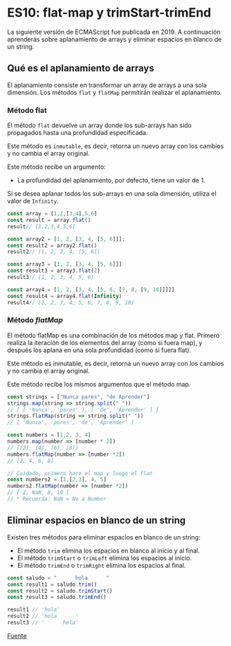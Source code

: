 # ES10: flat-map y trimStart-trimEnd
La siguiente versión de ECMAScript fue publicada en 2019. A continuación aprenderás sobre aplanamiento de arrays y eliminar espacios en blanco de un string.

## Qué es el aplanamiento de arrays
El aplanamiento consiste en transformar un array de arrays a una sola dimensión. Los métodos `flat` y `flatMap` permitirán realizar el aplanamiento.


### Método flat
El método `flat` devuelve un array donde los sub-arrays han sido propagados hasta una profundidad especificada.


Este método es `inmutable`, es decir, retorna un nuevo array con los cambios y no cambia el array original.


Este método recibe un argumento:

* La profundidad del aplanamiento, por defecto, tiene un valor de 1.

Si se desea aplanar todos los sub-arrays en una sola dimensión, utiliza el valor de `Infinity`.

```js
const array = [1,2,[3,4],5,6]
const result = array.flat() 
result// [1,2,3,4,5,6]

const array2 = [1, 2, [3, 4, [5, 6]]];
const result2 = array2.flat() 
result2// [1, 2, 3, 4, [5, 6]]

const array3 = [1, 2, [3, 4, [5, 6]]]
const result3 = array3.flat(2) 
result3// [1, 2, 3, 4, 5, 6]

const array4 = [1, 2, [3, 4, [5, 6, [7, 8, [9, 10]]]]]
const result4 = array4.flat(Infinity) 
result4// [1, 2, 3, 4, 5, 6, 7, 8, 9, 10]
```

### Método _flatMap_
El método flatMap es una combinación de los métodos map y flat. Primero realiza la iteración de los elementos del array (como si fuera map), y después los aplana en una sola profundidad (como si fuera flat).


Este método es inmutable, es decir, retorna un nuevo array con los cambios y no cambia el array original.


Este método recibe los mismos argumentos que el método map.

```js
const strings = ["Nunca pares", "de Aprender"]
strings.map(string => string.split(" ")) 
// [ [ 'Nunca', 'pares' ], [ 'de', 'Aprender' ] ]
strings.flatMap(string => string.split(" ")) 
// [ 'Nunca', 'pares', 'de', 'Aprender' ]

const numbers = [1,2, 3, 4]
numbers.map(number => [number * 2]) 
// [[2], [4], [6], [8]]
numbers.flatMap(number => [number *2]) 
// [2, 4, 6, 8]

// Cuidado, primero hace el map y luego el flat
const numbers2 = [1,[2,3], 4, 5]
numbers2.flatMap(number => [number *2]) 
// [ 2, NaN, 8, 10 ]
// * Recuerda: NaN = No a Number
```

## Eliminar espacios en blanco de un string
Existen tres métodos para eliminar espacios en blanco de un string:

* El método `trim` elimina los espacios en blanco al inicio y al final.
* El método `trimStart` o `trimLeft` elimina los espacios al inicio.
* El método `trimEnd` o `trimRight` elimina los espacios al final.

```js
const saludo = "      hola      "
const result1 = saludo.trim()
const result2 = saludo.trimStart()
const result3 = saludo.trimEnd()

result1 // 'hola'
result2 // 'hola      '
result3 // '      hola'
```

[Fuente](https://platzi.com/clases/3504-ecmascript-nuevo/51773-flat-map-y-trimstart-trimend/)